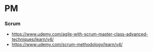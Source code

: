 # PM

### Scrum
- https://www.udemy.com/agile-with-scrum-master-class-advanced-techniques/learn/v4/
- https://www.udemy.com/scrum-methodology/learn/v4/
